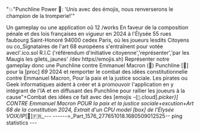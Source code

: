 "💥"Punchline Power 🥊: 'Unis avec des émojis, nous renverserons le champion de la tromperie!'"

Un gameplay ou une application oû 12 /works En faveur de la composition pénale et des lois françaises en vigueur en 2024 à l'Élysée 55 rues faubourg Saint-Honoré 94000 cedex Paris, où les joueurs lesdits Citoyens ou co_Signataires de l'art 68 européens s'entraînent pour votée avecl'.ico.sol R.I.C ('référendum d'initiative citoyenne','représenter','par les Maugis les gilets_jaunes' /dev https//emojis.sh) Représenter notre gameplay donc une Punchline contre Emmanuel Macron (🥊) Punchline [🥊] pour la [proc] _69_ 2024 et remporter le combat des idées constitutionnelle contre Emmanuel Macron, Pour la paix et la justice sociale. Les pirates ou Geek informatiques aident à créer et à promouvoir l'application en y intégrant de l'IA et en diffusant des Punchline pour rallier les joueurs à la cause"+Combat des idées ce fait avec des [emojis -{`💬`.cloud]_.picker}] CONTRE Emmanuel Macron POUR la paix et la justice sociale+excution+Art 68 de la constitution 2024, Extrait d'un CPU model [box] de l'Élysée VOIX/IP_[📱]🇫🇷_--- ------=_Part_1576_277651018.1680509012525-- ping statistics ---